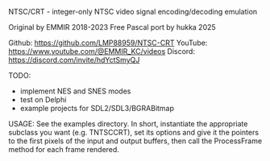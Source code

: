 NTSC/CRT - integer-only NTSC video signal encoding/decoding emulation

Original by EMMIR 2018-2023
Free Pascal port by hukka 2025

Github:  https://github.com/LMP88959/NTSC-CRT
YouTube: https://www.youtube.com/@EMMIR_KC/videos
Discord: https://discord.com/invite/hdYctSmyQJ

TODO:
- implement NES and SNES modes
- test on Delphi
- example projects for SDL2/SDL3/BGRABitmap

USAGE:
  See the examples directory. In short, instantiate the appropriate
  subclass you want (e.g. TNTSCCRT), set its options and give it the
  pointers to the first pixels of the input and output buffers, then
  call the ProcessFrame method for each frame rendered.
